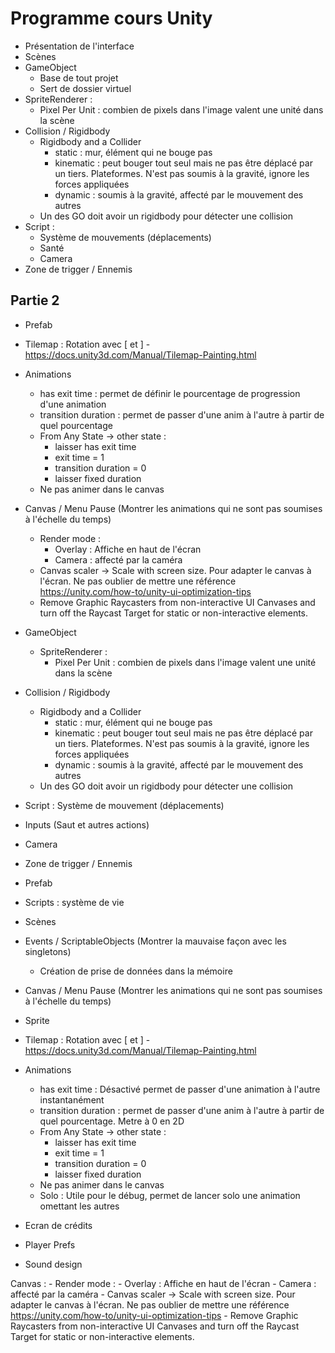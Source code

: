# Programme cours Unity

- Présentation de l'interface
- Scènes
- GameObject
  - Base de tout projet
  - Sert de dossier virtuel
- SpriteRenderer :
    - Pixel Per Unit : combien de pixels dans l'image valent une unité dans la scène
- Collision / Rigidbody
    - Rigidbody and a Collider
        - static : mur, élément qui ne bouge pas
        - kinematic : peut bouger tout seul mais ne pas être déplacé par un tiers. Plateformes. N'est pas soumis à la gravité, ignore les forces appliquées
        - dynamic : soumis à la gravité, affecté par le mouvement des autres
    - Un des GO doit avoir un rigidbody pour détecter une collision
- Script :
  - Système de mouvements (déplacements)
  - Santé
  - Camera
- Zone de trigger / Ennemis

## Partie 2
- Prefab
- Tilemap : Rotation avec [ et ] - https://docs.unity3d.com/Manual/Tilemap-Painting.html
- Animations
    - has exit time : permet de définir le pourcentage de progression d'une animation
    - transition duration : permet de passer d'une anim à l'autre à partir de quel pourcentage
    - From Any State -> other state :
        - laisser has exit time
        - exit time = 1
        - transition duration = 0
        - laisser fixed duration
    - Ne pas animer dans le canvas
- Canvas / Menu Pause (Montrer les animations qui ne sont pas soumises à l'échelle du temps)
    - Render mode :
        - Overlay : Affiche en haut de l'écran
        - Camera : affecté par la caméra
    - Canvas scaler -> Scale with screen size. Pour adapter le canvas à l'écran. Ne pas oublier de mettre une référence
    https://unity.com/how-to/unity-ui-optimization-tips
    - Remove Graphic Raycasters from non-interactive UI Canvases and turn off the Raycast Target for static or non-interactive elements.

- GameObject
    - SpriteRenderer :
        - Pixel Per Unit : combien de pixels dans l'image valent une unité dans la scène
- Collision / Rigidbody
    - Rigidbody and a Collider
        - static : mur, élément qui ne bouge pas
        - kinematic : peut bouger tout seul mais ne pas être déplacé par un tiers. Plateformes. N'est pas soumis à la gravité, ignore les forces appliquées
        - dynamic : soumis à la gravité, affecté par le mouvement des autres
    - Un des GO doit avoir un rigidbody pour détecter une collision
- Script : Système de mouvement (déplacements)
- Inputs (Saut et autres actions)
- Camera
- Zone de trigger / Ennemis
- Prefab
- Scripts : système de vie
- Scènes
- Events / ScriptableObjects (Montrer la mauvaise façon avec les singletons)
    - Création de prise de données dans la mémoire
- Canvas / Menu Pause (Montrer les animations qui ne sont pas soumises à l'échelle du temps)
- Sprite
- Tilemap : Rotation avec [ et ] - https://docs.unity3d.com/Manual/Tilemap-Painting.html
- Animations
    - has exit time : Désactivé permet de passer d'une animation à l'autre instantanément
    - transition duration : permet de passer d'une anim à l'autre à partir de quel pourcentage. Metre à 0 en 2D
    - From Any State -> other state :
        - laisser has exit time
        - exit time = 1
        - transition duration = 0
        - laisser fixed duration
    - Ne pas animer dans le canvas
    - Solo : Utile pour le débug, permet de lancer solo une animation omettant les autres
- Ecran de crédits
- Player Prefs
- Sound design

Canvas :
    - Render mode :
        - Overlay : Affiche en haut de l'écran
        - Camera : affecté par la caméra
    - Canvas scaler -> Scale with screen size. Pour adapter le canvas à l'écran. Ne pas oublier de mettre une référence
    https://unity.com/how-to/unity-ui-optimization-tips
    - Remove Graphic Raycasters from non-interactive UI Canvases and turn off the Raycast Target for static or non-interactive elements.
